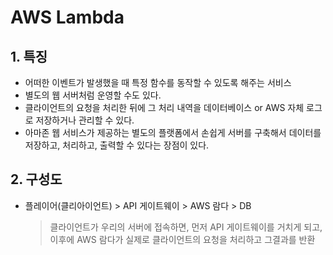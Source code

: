 # **AWS Lambda**

## **1. 특징**
* 어떠한 이벤트가 발생했을 때 특정 함수를 동작할 수 있도록 해주는 서비스 
* 별도의 웹 서버처럼 운영할 수도 있다.
* 클라이언트의 요청을 처리한 뒤에 그 처리 내역을 데이터베이스 or AWS 자체 로그로 저장하거나 관리할 수 있다.
* 아마존 웹 서비스가 제공하는 별도의 플랫폼에서 손쉽게 서버를 구축해서 데이터를 저장하고, 처리하고, 출력할 수 있다는 장점이 있다.

## **2. 구성도**
* 플레이어(클리아이언트) > API 게이트웨이 > AWS 람다 > DB
    > 클라이언트가 우리의 서버에 접속하면, 먼저 API 게이트웨이를 거치게 되고, 이후에 AWS 람다가 실제로 클라이언트의 요청을 처리하고 그결과를 반환

